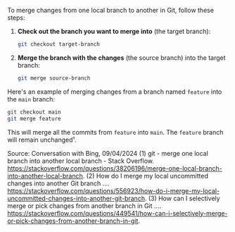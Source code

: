 To merge changes from one local branch to another in Git, follow these steps:

1. **Check out the branch you want to merge into** (the target branch):
   ```bash
   git checkout target-branch
   ```
2. **Merge the branch with the changes** (the source branch) into the target branch:
   ```bash
   git merge source-branch
   ```

Here's an example of merging changes from a branch named `feature` into the `main` branch:

```bash
git checkout main
git merge feature
```

This will merge all the commits from `feature` into `main`. The `feature` branch will remain unchanged¹.

Source: Conversation with Bing, 09/04/2024
(1) git - merge one local branch into another local branch - Stack Overflow. https://stackoverflow.com/questions/38206196/merge-one-local-branch-into-another-local-branch.
(2) How do I merge my local uncommitted changes into another Git branch .... https://stackoverflow.com/questions/556923/how-do-i-merge-my-local-uncommitted-changes-into-another-git-branch.
(3) How can I selectively merge or pick changes from another branch in Git .... https://stackoverflow.com/questions/449541/how-can-i-selectively-merge-or-pick-changes-from-another-branch-in-git.
